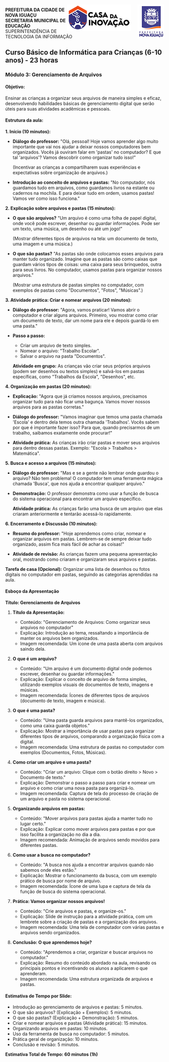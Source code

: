 <img src="../Imagem/logopcni.png" align="right" style="margin-top:5px; " />
<img src="../Imagem/logoCasaInovacao.png" align="right" style="margin-top:5px;margin-right:20px" />

**PREFEITURA DA CIDADE DE NOVA IGUAÇU** <br>
**SECRETARIA MUNICIPAL DE EDUCAÇÃO** <br>
SUPERINTENDÊNCIA DE TECNOLOGIA DA INFORMAÇÃO <br>

## Curso Básico de Informática para Crianças (6-10 anos) - 23 horas

### Módulo 3: Gerenciamento de Arquivos

#### **Objetivo:**
Ensinar as crianças a organizar seus arquivos de maneira simples e eficaz, desenvolvendo habilidades básicas de gerenciamento digital que serão úteis para suas atividades acadêmicas e pessoais.


#### Estrutura da aula:

**1. Início (10 minutos):**
- **Diálogo do professor:**
  "Olá, pessoal! Hoje vamos aprender algo muito importante que vai nos ajudar a deixar nossos computadores bem organizados. Vocês já ouviram falar em 'pastas' no computador? E que tal 'arquivos'? Vamos descobrir como organizar tudo isso!"

  (Incentivar as crianças a compartilharem suas experiências e expectativas sobre organização de arquivos.)
  
- **Introdução ao conceito de arquivos e pastas:**
  "No computador, nós guardamos tudo em arquivos, como guardamos livros na estante ou cadernos na mochila. E para deixar tudo em ordem, usamos pastas! Vamos ver como isso funciona."

**2. Explicação sobre arquivos e pastas (15 minutos):**
- **O que são arquivos?**
  "Um arquivo é como uma folha de papel digital, onde você pode escrever, desenhar ou guardar informações. Pode ser um texto, uma música, um desenho ou até um jogo!"
  
  (Mostrar diferentes tipos de arquivos na tela: um documento de texto, uma imagem e uma música.)
  
- **O que são pastas?**
  "As pastas são onde colocamos esses arquivos para manter tudo organizado. Imagine que as pastas são como caixas que guardam vários tipos de coisas: uma caixa para seus brinquedos, outra para seus livros. No computador, usamos pastas para organizar nossos arquivos."

  (Mostrar uma estrutura de pastas simples no computador, com exemplos de pastas como "Documentos", "Fotos", "Músicas".)

**3. Atividade prática: Criar e nomear arquivos (20 minutos):**
- **Diálogo do professor:**
  "Agora, vamos praticar! Vamos abrir o computador e criar alguns arquivos. Primeiro, vou mostrar como criar um documento de texto, dar um nome para ele e depois guardá-lo em uma pasta."

- **Passo a passo:**
  - Criar um arquivo de texto simples.
  - Nomear o arquivo: "Trabalho Escolar".
  - Salvar o arquivo na pasta "Documentos".

  **Atividade em grupo:**
  As crianças vão criar seus próprios arquivos (podem ser desenhos ou textos simples) e salvá-los em pastas específicas, como "Trabalhos da Escola", "Desenhos", etc.

**4. Organização em pastas (20 minutos):**
- **Explicação:**
  "Agora que já criamos nossos arquivos, precisamos organizar tudo para não ficar uma bagunça. Vamos mover nossos arquivos para as pastas corretas."

- **Diálogo do professor:**
  "Vamos imaginar que temos uma pasta chamada 'Escola' e dentro dela temos outra chamada 'Trabalhos'. Vocês sabem por que é importante fazer isso? Para que, quando precisarmos de um trabalho, saibamos exatamente onde procurar!"

- **Atividade prática:**
  As crianças irão criar pastas e mover seus arquivos para dentro dessas pastas. Exemplo: "Escola > Trabalhos > Matemática".

**5. Busca e acesso a arquivos (15 minutos):**
- **Diálogo do professor:**
  "Mas e se a gente não lembrar onde guardou o arquivo? Não tem problema! O computador tem uma ferramenta mágica chamada 'Busca', que nos ajuda a encontrar qualquer arquivo."

- **Demonstração:**
  O professor demonstra como usar a função de busca do sistema operacional para encontrar um arquivo específico.

  **Atividade prática:**
  As crianças farão uma busca de um arquivo que elas criaram anteriormente e tentarão acessá-lo rapidamente.

**6. Encerramento e Discussão (10 minutos):**
- **Resumo do professor:**
  "Hoje aprendemos como criar, nomear e organizar arquivos em pastas. Lembrem-se de sempre deixar tudo organizado, assim fica mais fácil de achar as coisas!"

- **Atividade de revisão:**
  As crianças fazem uma pequena apresentação oral, mostrando como criaram e organizaram seus arquivos e pastas.

**Tarefa de casa (Opcional):**
  Organizar uma lista de desenhos ou fotos digitais no computador em pastas, seguindo as categorias aprendidas na aula.

#### Esboço da Apresentação

**Título: Gerenciamento de Arquivos**

1. **Título da Apresentação:**
   - Conteúdo: "Gerenciamento de Arquivos: Como organizar seus arquivos no computador"
   - Explicação: Introdução ao tema, ressaltando a importância de manter os arquivos bem organizados.
   - Imagem recomendada: Um ícone de uma pasta aberta com arquivos saindo dela.

2. **O que é um arquivo?**
   - Conteúdo: "Um arquivo é um documento digital onde podemos escrever, desenhar ou guardar informações."
   - Explicação: Explicar o conceito de arquivo de forma simples, utilizando exemplos visuais de documentos de texto, imagens e músicas.
   - Imagem recomendada: Ícones de diferentes tipos de arquivos (documento de texto, imagem e música).

3. **O que é uma pasta?**
   - Conteúdo: "Uma pasta guarda arquivos para mantê-los organizados, como uma caixa guarda objetos."
   - Explicação: Mostrar a importância de usar pastas para organizar diferentes tipos de arquivos, comparando a organização física com a digital.
   - Imagem recomendada: Uma estrutura de pastas no computador com exemplos (Documentos, Fotos, Músicas).

4. **Como criar um arquivo e uma pasta?**
   - Conteúdo: "Criar um arquivo: Clique com o botão direito > Novo > Documento de texto."
   - Explicação: Demonstrar o passo a passo para criar e nomear um arquivo e como criar uma nova pasta para organizá-lo.
   - Imagem recomendada: Captura de tela do processo de criação de um arquivo e pasta no sistema operacional.

5. **Organizando arquivos em pastas:**
   - Conteúdo: "Mover arquivos para pastas ajuda a manter tudo no lugar certo."
   - Explicação: Explicar como mover arquivos para pastas e por que isso facilita a organização no dia a dia.
   - Imagem recomendada: Animação de arquivos sendo movidos para diferentes pastas.

6. **Como usar a busca no computador?**
   - Conteúdo: "A busca nos ajuda a encontrar arquivos quando não sabemos onde eles estão."
   - Explicação: Mostrar o funcionamento da busca, com um exemplo prático de busca por nome de arquivo.
   - Imagem recomendada: Ícone de uma lupa e captura de tela da função de busca do sistema operacional.

7. **Prática: Vamos organizar nossos arquivos!**
   - Conteúdo: "Crie arquivos e pastas, e organize-os."
   - Explicação: Slide de instrução para a atividade prática, com um lembrete sobre a criação de pastas e a organização dos arquivos.
   - Imagem recomendada: Uma tela de computador com várias pastas e arquivos sendo organizados.

8. **Conclusão: O que aprendemos hoje?**
   - Conteúdo: "Aprendemos a criar, organizar e buscar arquivos no computador."
   - Explicação: Resumo do conteúdo abordado na aula, revisando os principais pontos e incentivando os alunos a aplicarem o que aprenderam.
   - Imagem recomendada: Uma estrutura organizada de arquivos e pastas.

#### Estimativa de Tempo por Slide:

- Introdução ao gerenciamento de arquivos e pastas: 5 minutos.
- O que são arquivos? (Explicação + Exemplos): 5 minutos.
- O que são pastas? (Explicação + Demonstração): 5 minutos.
- Criar e nomear arquivos e pastas (Atividade prática): 15 minutos.
- Organizando arquivos em pastas: 10 minutos.
- Uso da ferramenta de busca no computador: 5 minutos.
- Prática geral de organização: 10 minutos.
- Conclusão e revisão: 5 minutos.

**Estimativa Total de Tempo: 60 minutos (1h)**